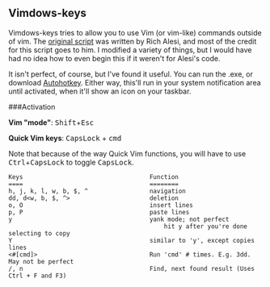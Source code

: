 Vimdows-keys
------------

Vimdows-keys tries to allow you to use Vim (or vim-like) commands outside of vim. 
The [original script](http://www.autohotkey.com/community/viewtopic.php?t=44762)
was written by Rich Alesi, and most of the credit for this script goes to him. I
modified a variety of things, but I would have had no idea how to even
begin this if it weren't for Alesi's code. 

It isn't perfect, of course, but I've found it useful. You can run the .exe, or 
download [Autohotkey](http://www.autohotkey.com). Either way, this'll run in your
system notification area until activated, when it'll show an icon on your taskbar. 

###Activation

**Vim "mode"**: <tt>Shift</tt>+<tt>Esc</tt>

**Quick Vim keys**:  <tt>CapsLock</tt> + <tt>cmd</tt>

Note that because of the way Quick Vim functions, you will have to use 
<tt>Ctrl</tt>+<tt>CapsLock</tt> to toggle <tt>CapsLock</tt>. 

	Keys                                   Function
	====                                   ========
	h, j, k, l, w, b, $, ^                 navigation
	dd, d<w, b, $, ^>                      deletion
	o, O                                   insert lines
	p, P                                   paste lines
	y                                      yank mode; not perfect
   	                                           hit y after you're done selecting to copy
	Y                                      similar to 'y', except copies lines
	<#[cmd]>                               Run 'cmd' # times. E.g. 3dd. May not be perfect
	/, n                                   Find, next found result (Uses Ctrl + F and F3)
	